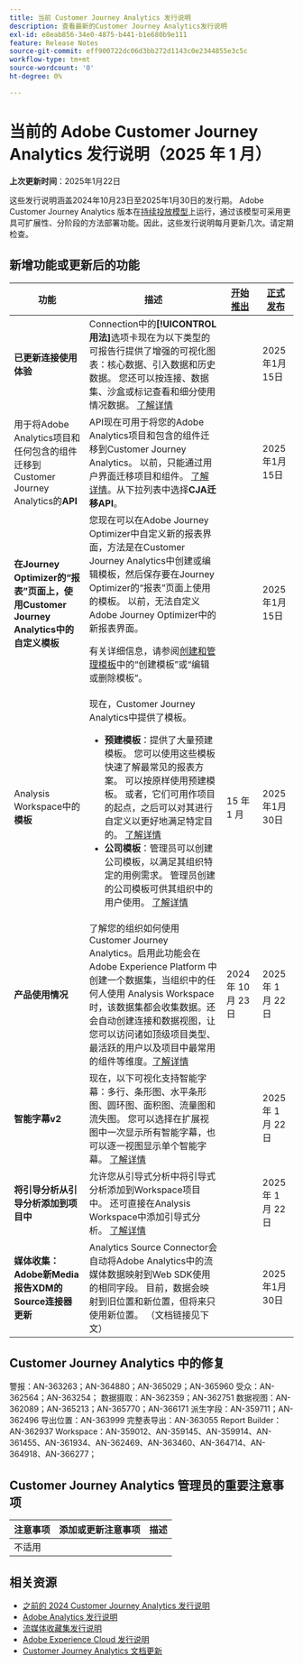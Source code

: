 ```yaml
---
title: 当前 Customer Journey Analytics 发行说明
description: 查看最新的Customer Journey Analytics发行说明
exl-id: e8eab856-34e0-4875-b441-b1e680b9e111
feature: Release Notes
source-git-commit: eff900722dc06d3bb272d1143c0e2344855e3c5c
workflow-type: tm+mt
source-wordcount: '0'
ht-degree: 0%

---
```


# 当前的 Adobe Customer Journey Analytics 发行说明（2025 年 1 月）

**上次更新时间**：2025年1月22日

这些发行说明涵盖2024年10月23日至2025年1月30日的发行期。 Adobe Customer Journey Analytics 版本在[持续投放模型](releases.md)上运行，通过该模型可采用更具可扩展性、分阶段的方法部署功能。因此，这些发行说明每月更新几次。请定期检查。

## 新增功能或更新后的功能

| 功能 | 描述 | [开始推出](releases.md) | [正式发布](releases.md) |
| ----------- | ---------- | ------- | ---- |
| **已更新连接使用体验** | Connection中的&#x200B;**[!UICONTROL 用法]**&#x200B;选项卡现在为以下类型的可报告行提供了增强的可视化图表：核心数据、引入数据和历史数据。 您还可以按连接、数据集、沙盒或标记查看和细分使用情况数据。 [了解详情](https://experienceleague.adobe.com/en/docs/analytics-platform/using/cja-connections/manage-connections#connections-usage) |  | 2025年1月15日 |
| 用于将Adobe Analytics项目和任何包含的组件迁移到Customer Journey Analytics的&#x200B;**API** | API现在可用于将您的Adobe Analytics项目和包含的组件迁移到Customer Journey Analytics。 以前，只能通过用户界面迁移项目和组件。 [了解详情](https://adobedocs.github.io/analytics-2.0-apis/?urls.primaryName=CJA%20Migration%20APIs)。从下拉列表中选择&#x200B;**CJA迁移API**。 |  | 2025年1月15日 |
| **在Journey Optimizer的“报表”页面上，使用Customer Journey Analytics中的自定义模板** | 您现在可以在Adobe Journey Optimizer中自定义新的报表界面，方法是在Customer Journey Analytics中创建或编辑模板，然后保存要在Journey Optimizer的“报表”页面上使用的模板。 以前，无法自定义Adobe Journey Optimizer中的新报表界面。 <p>有关详细信息，请参阅[创建和管理模板](https://experienceleague.adobe.com/en/docs/analytics-platform/using/cja-workspace/templates/create-templates)中的“创建模板”或“编辑或删除模板”。  |  | 2025年1月15日 |
| Analysis Workspace中的&#x200B;**模板** | 现在，Customer Journey Analytics中提供了模板。<ul><li>**预建模板**：提供了大量预建模板。 您可以使用这些模板快速了解最常见的报表方案。 可以按原样使用预建模板。 或者，它们可用作项目的起点，之后可以对其进行自定义以更好地满足特定目的。 [了解详情](/help/analysis-workspace/templates/use-templates.md)</li><li>**公司模板**：管理员可以创建公司模板，以满足其组织特定的用例需求。 管理员创建的公司模板可供其组织中的用户使用。 [了解详情](/help/analysis-workspace/templates/create-templates.md)</li></ul> | 15 年 1 月 | 2025年1月30日 |
| **产品使用情况** | 了解您的组织如何使用 Customer Journey Analytics。启用此功能会在 Adobe Experience Platform 中创建一个数据集，当组织中的任何人使用 Analysis Workspace 时，该数据集都会收集数据。还会自动创建连接和数据视图，让您可以访问诸如顶级项目类型、最活跃的用户以及项目中最常用的组件等维度。[了解详情](/help/tools/product-usage/usage-overview.md) | 2024 年 10 月 23 日 | 2025 年 1 月 22 日 |
| **智能字幕v2** | 现在，以下可视化支持智能字幕：多行、条形图、水平条形图、圆环图、面积图、流量图和流失图。 您可以选择在扩展视图中一次显示所有智能字幕，也可以逐一视图显示单个智能字幕。 [了解详情](https://experienceleague.adobe.com/en/docs/analytics-platform/using/cja-workspace/visualizations/intelligent-captions) |  | 2025 年 1 月 22 日 |
| **将引导分析从引导分析添加到项目中** | 允许您从引导式分析中将引导式分析添加到Workspace项目中。 还可直接在Analysis Workspace中添加引导式分析。 [了解详情](https://experienceleague.adobe.com/zh-hans/docs/analytics-platform/using/guided-analysis/overview) |  | 2025 年 1 月 22 日 |
| **媒体收集：Adobe新Media报告XDM的Source连接器更新** | Analytics Source Connector会自动将Adobe Analytics中的流媒体数据映射到Web SDK使用的相同字段。 目前，数据会映射到旧位置和新位置，但将来只使用新位置。 （文档链接见下文） |  | 2025年1月30日 |

## Customer Journey Analytics 中的修复

警报：AN-363263；AN-364880；AN-365029；AN-365960
受众：AN-362564；AN-363254；
数据摄取：AN-362359；AN-362751
数据视图：AN-362089；AN-365213；AN-365770；AN-366171
派生字段：AN-359711；AN-362496
导出位置：AN-363999
完整表导出：AN-363055
Report Builder：AN-362937
Workspace：AN-359012、AN-359145、AN-359914、AN-361455、AN-361934、AN-362469、AN-363460、AN-364714、AN-364918、AN-366277；


## Customer Journey Analytics 管理员的重要注意事项

| 注意事项 | 添加或更新注意事项 | 描述 |
| --- | --- | --- |
| 不适用 | | |

## 相关资源

* [之前的 2024 Customer Journey Analytics 发行说明](/help/release-notes/2024.md)
* [Adobe Analytics 发行说明](https://experienceleague.adobe.com/docs/analytics/release-notes/latest.html?lang=zh-hans)
* [流媒体收藏集发行说明](https://experienceleague.adobe.com/docs/media-analytics/using/additional-resources/release-notes.html?lang=zh-hans)
* [Adobe Experience Cloud 发行说明](https://experienceleague.adobe.com/docs/release-notes/experience-cloud/current.html?lang=zh-hans)
* [Customer Journey Analytics 文档更新](/help/release-notes/doc-changes.md)
